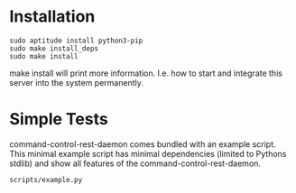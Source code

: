 # Installation #

```
sudo aptitude install python3-pip
sudo make install_deps
sudo make install
```

make install will print more information. I.e. how to start and integrate this server into the system permanently.

# Simple Tests #

command-control-rest-daemon comes bundled with an example script. This minimal
example script has minimal dependencies (limited to Pythons stdlib) and show
all features of the command-control-rest-daemon.

```
scripts/example.py
```
